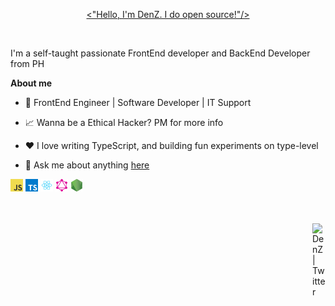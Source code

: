 <p align="center"><a href="https://github.com/Rdenz"><"Hello, I'm DenZ. I do open source!"/></a></p>

<br />

I'm a self-taught passionate FrontEnd developer and BackEnd Developer from PH

**About me**

- 💼 FrontEnd Engineer | Software Developer | IT Support

- 📈 Wanna be a Ethical Hacker? PM for more info

- ❤️ I love writing TypeScript, and building fun experiments on type-level

- 💬 Ask me about anything [here](https://www.facebook.com/Ziwiwiwiww/)

<code><img height="20" alt="javascript" src="https://raw.githubusercontent.com/github/explore/80688e429a7d4ef2fca1e82350fe8e3517d3494d/topics/javascript/javascript.png"></code>
<code><img height="20" alt="typescript" src="https://raw.githubusercontent.com/github/explore/80688e429a7d4ef2fca1e82350fe8e3517d3494d/topics/typescript/typescript.png"></code>
<code><img height="20" alt="react" src="https://raw.githubusercontent.com/github/explore/80688e429a7d4ef2fca1e82350fe8e3517d3494d/topics/react/react.png"></code>
<code><img height="20" alt="graphql" src="https://raw.githubusercontent.com/github/explore/5c058a388828bb5fde0bcafd4bc867b5bb3f26f3/topics/graphql/graphql.png"></code>
<code><img height="20" alt="nodejs" src="https://raw.githubusercontent.com/github/explore/80688e429a7d4ef2fca1e82350fe8e3517d3494d/topics/nodejs/nodejs.png"></code>    

<br />
<br />

<a href="https://twitter.com/A_R20101">
  <img align="right" alt="DenZ | Twitter" width="21px" src="https://raw.githubusercontent.com/anuraghazra/anuraghazra/master/assets/twitter.svg" />
</a>

